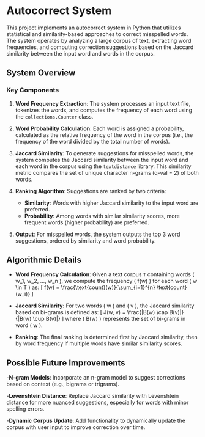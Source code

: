 # Autocorrect System

This project implements an autocorrect system in Python that utilizes statistical and similarity-based approaches to correct misspelled words. The system operates by analyzing a large corpus of text, extracting word frequencies, and computing correction suggestions based on the Jaccard similarity between the input word and words in the corpus.

## System Overview

### Key Components

1. **Word Frequency Extraction**: The system processes an input text file, tokenizes the words, and computes the frequency of each word using the `collections.Counter` class.
   
2. **Word Probability Calculation**: Each word is assigned a probability, calculated as the relative frequency of the word in the corpus (i.e., the frequency of the word divided by the total number of words).

3. **Jaccard Similarity**: To generate suggestions for misspelled words, the system computes the Jaccard similarity between the input word and each word in the corpus using the `textdistance` library. This similarity metric compares the set of unique character n-grams (q-val = 2) of both words.

4. **Ranking Algorithm**: Suggestions are ranked by two criteria:
   - **Similarity**: Words with higher Jaccard similarity to the input word are preferred.
   - **Probability**: Among words with similar similarity scores, more frequent words (higher probability) are preferred.

5. **Output**: For misspelled words, the system outputs the top 3 word suggestions, ordered by similarity and word probability.

## Algorithmic Details

- **Word Frequency Calculation**: Given a text corpus `T` containing words \( w_1, w_2, ..., w_n \), we compute the frequency \( f(w) \) for each word \( w \in T \) as:
  \[
  f(w) = \frac{\text{count}(w)}{\sum_{i=1}^{n} \text{count}(w_i)}
  \]
  
- **Jaccard Similarity**: For two words \( w \) and \( v \), the Jaccard similarity based on bi-grams is defined as:
  \[
  J(w, v) = \frac{|B(w) \cap B(v)|}{|B(w) \cup B(v)|}
  \]
  where \( B(w) \) represents the set of bi-grams in word \( w \).

- **Ranking**: The final ranking is determined first by Jaccard similarity, then by word frequency if multiple words have similar similarity scores.

## Possible Future Improvements

-**N-gram Models**: Incorporate an n-gram model to suggest corrections based on context (e.g., bigrams or trigrams).

-**Levenshtein Distance**: Replace Jaccard similarity with Levenshtein distance for more nuanced suggestions, especially for words with minor spelling errors.

-**Dynamic Corpus Update**: Add functionality to dynamically update the corpus with user input to improve correction over time.


